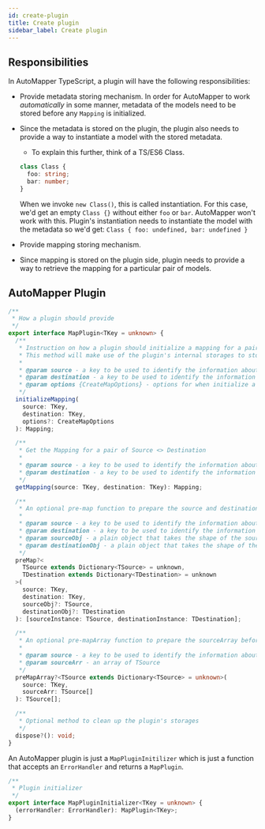 ```yaml
---
id: create-plugin
title: Create plugin
sidebar_label: Create plugin
---
```


## Responsibilities

In AutoMapper TypeScript, a plugin will have the following responsibilities:

- Provide metadata storing mechanism. In order for AutoMapper to work _automatically_ in some manner, metadata of the models need to be stored before any `Mapping` is initialized.
- Since the metadata is stored on the plugin, the plugin also needs to provide a way to instantiate a model with the stored metadata.

  - To explain this further, think of a TS/ES6 Class.

  ```ts
  class Class {
    foo: string;
    bar: number;
  }
  ```

  When we invoke `new Class()`, this is called instantiation. For this case, we'd get an empty `Class {}` without either `foo` or `bar`. AutoMapper won't work with this. Plugin's instantiation needs to instantiate the model with the metadata so we'd get: `Class { foo: undefined, bar: undefined }`

- Provide mapping storing mechanism.
- Since mapping is stored on the plugin side, plugin needs to provide a way to retrieve the mapping for a particular pair of models.

## AutoMapper Plugin

```ts
/**
 * How a plugin should provide
 */
export interface MapPlugin<TKey = unknown> {
  /**
   * Instruction on how a plugin should initialize a mapping for a pair of Source <> Destination
   * This method will make use of the plugin's internal storages to store information for this pair.
   *
   * @param source - a key to be used to identify the information about a particular Source
   * @param destination - a key to be used to identify the information about a particular Destination
   * @param options {CreateMapOptions} - options for when initialize a mapping (which is globally applied to this pair of Source <> Destination)
   */
  initializeMapping(
    source: TKey,
    destination: TKey,
    options?: CreateMapOptions
  ): Mapping;

  /**
   * Get the Mapping for a pair of Source <> Destination
   *
   * @param source - a key to be used to identify the information about a particular Source
   * @param destination - a key to be used to identify the information about a particular Destination
   */
  getMapping(source: TKey, destination: TKey): Mapping;

  /**
   * An optional pre-map function to prepare the source and destination before map
   *
   * @param source - a key to be used to identify the information about a particular Source
   * @param destination - a key to be used to identify the information about a particular Destination
   * @param sourceObj - a plain object that takes the shape of the source
   * @param destinationObj - a plain object that takes the shape of the destination
   */
  preMap?<
    TSource extends Dictionary<TSource> = unknown,
    TDestination extends Dictionary<TDestination> = unknown
  >(
    source: TKey,
    destination: TKey,
    sourceObj?: TSource,
    destinationObj?: TDestination
  ): [sourceInstance: TSource, destinationInstance: TDestination];

  /**
   * An optional pre-mapArray function to prepare the sourceArray before mapArray
   *
   * @param source - a key to be used to identify the information about a particular Source
   * @param sourceArr - an array of TSource
   */
  preMapArray?<TSource extends Dictionary<TSource> = unknown>(
    source: TKey,
    sourceArr: TSource[]
  ): TSource[];

  /**
   * Optional method to clean up the plugin's storages
   */
  dispose?(): void;
}
```

An AutoMapper plugin is just a `MapPluginInitilizer` which is just a function that accepts an `ErrorHandler` and returns a `MapPlugin`.

```ts
/**
 * Plugin initializer
 */
export interface MapPluginInitializer<TKey = unknown> {
  (errorHandler: ErrorHandler): MapPlugin<TKey>;
}
```

